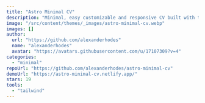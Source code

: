 ```yaml
---
title: "Astro Minimal CV"
description: "Minimal, easy customizable and responsive CV built with tailwind and dark support."
image: "/src/content/themes/_images/astro-minimal-cv.webp"
images: []
author:
  url: "https://github.com/alexanderhodes"
  name: "alexanderhodes"
  avatar: "https://avatars.githubusercontent.com/u/17107309?v=4"
categories:
  - "minimal"
repoUrl: "https://github.com/alexanderhodes/astro-minimal-cv"
demoUrl: "https://astro-minimal-cv.netlify.app/"
stars: 19
tools:
  - "tailwind"
---
```

